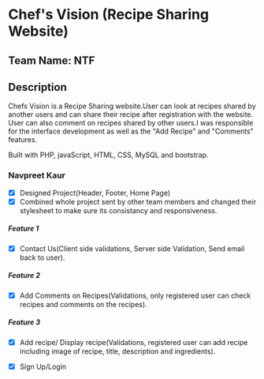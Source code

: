 # Chef's Vision (Recipe Sharing Website)
## Team Name: NTF
## Description
Chefs Vision is a Recipe Sharing website.User can look at recipes shared by another users and can share their recipe after registration with the website. User can also comment on recipes shared by other users.I was responsible for the interface development as well as the "Add Recipe" and "Comments" features.

Built with PHP, javaScript, HTML, CSS, MySQL and bootstrap.

### Navpreet Kaur
- [x] Designed Project(Header, Footer, Home Page)
- [x] Combined whole project sent by other team members and changed their stylesheet to make sure its consistancy and responsiveness.
##### Feature 1
- [x] Contact Us(Client side validations, Server side Validation, Send email back to user).
##### Feature 2
- [x] Add Comments on Recipes(Validations, only registered user can check recipes and comments on the recipes).
##### Feature 3
- [x] Add recipe/ Display recipe(Validations, registered user can add recipe including image of recipe, title, description and ingredients).
- [x] Sign Up/Login


